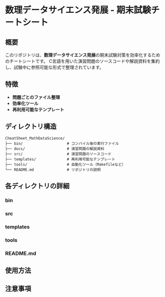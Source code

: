 # 数理データサイエンス発展 - 期末試験チートシート

## 概要
このリポジトリは、**数理データサイエンス発展**の期末試験対策を効率化するためのチートシートです。
C言語を用いた演習問題のソースコードや解説資料を集約し、試験中に参照可能な形式で整理されています。

## 特徴
- **問題ごとのファイル整理**
- **効率化ツール**
- **再利用可能なテンプレート**

## ディレクトリ構造
```plaintext
CheatSheet_MathDataScience/
├── bin/                    # コンパイル後の実行ファイル
├── docs/                   # 演習問題の解説資料
├── src/                    # 演習問題のソースコード
├── templates/              # 再利用可能なテンプレート
├── tools/                  # 自動化ツール（Makefileなど）
└── README.md               # リポジトリの説明
```
## 各ディレクトリの詳細

### bin 
### src
### templates
### tools
### README.md

## 使用方法
## 注意事項



